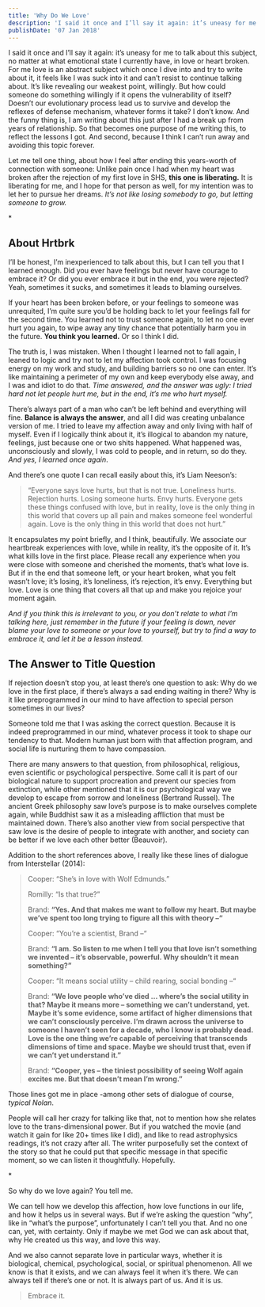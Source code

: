 ```yaml
---
title: 'Why Do We Love'
description: 'I said it once and I’ll say it again: it’s uneasy for me to talk about this subject, no matter at what emotional state I currently have, in love or heart broken. For me love is an abstract subject which once I dive into and try to write about it, it feels like I was suck into it and can’t resist to continue talking about. It’s like revealing our weakest point, willingly. But how could someone do something willingly if it opens the vulnerability of itself? Doesn’t our evolutionary process lead us to survive and develop the reflexes of defense mechanism, whatever forms it take? I don’t know. And the funny thing is, I am writing about this just after I had a break up from years of relationship.'
publishDate: '07 Jan 2018'
---
```


I said it once and I’ll say it again: it’s uneasy for me to talk about this subject, no matter at what emotional state I currently have, in love or heart broken. For me love is an abstract subject which once I dive into and try to write about it, it feels like I was suck into it and can’t resist to continue talking about. It’s like revealing our weakest point, willingly. But how could someone do something willingly if it opens the vulnerability of itself? Doesn’t our evolutionary process lead us to survive and develop the reflexes of defense mechanism, whatever forms it take? I don’t know. And the funny thing is, I am writing about this just after I had a break up from years of relationship. So that becomes one purpose of me writing this, to reflect the lessons I got. And second, because I think I can’t run away and avoiding this topic forever.

Let me tell one thing, about how I feel after ending this years-worth of connection with someone: Unlike pain once I had when my heart was broken after the rejection of my first love in SHS, **this one is liberating.** It is liberating for me, and I hope for that person as well, for my intention was to let her to pursue her dreams. _It’s not like losing somebody to go, but letting someone to grow._

\*

About Hrtbrk
------------

I’ll be honest, I’m inexperienced to talk about this, but I can tell you that I learned enough. Did you ever have feelings but never have courage to embrace it? Or did you ever embrace it but in the end, you were rejected? Yeah, sometimes it sucks, and sometimes it leads to blaming ourselves.

If your heart has been broken before, or your feelings to someone was unrequited, I’m quite sure you’d be holding back to let your feelings fall for the second time. You learned not to trust someone again, to let no one ever hurt you again, to wipe away any tiny chance that potentially harm you in the future. **You think you learned.** Or so I think I did.

The truth is, I was mistaken. When I thought I learned not to fall again, I leaned to logic and try not to let my affection took control. I was focusing energy on my work and study, and building barriers so no one can enter. It’s like maintaining a perimeter of my own and keep everybody else away, and I was and idiot to do that. _Time answered, and the answer was ugly: I tried hard not let people hurt me, but in the end, it’s me who hurt myself._

There’s always part of a man who can’t be left behind and everything will fine. **Balance is always the answer**, and all I did was creating unbalance version of me. I tried to leave my affection away and only living with half of myself. Even if I logically think about it, it’s illogical to abandon my nature, feelings, just because one or two shits happened. What happened was, unconsciously and slowly, I was cold to people, and in return, so do they. _And yes, I learned once again_.

And there’s one quote I can recall easily about this, it’s Liam Neeson’s:

> “Everyone says love hurts, but that is not true. Loneliness hurts. Rejection hurts. Losing someone hurts. Envy hurts. Everyone gets these things confused with love, but in reality, love is the only thing in this world that covers up all pain and makes someone feel wonderful again. Love is the only thing in this world that does not hurt.”

It encapsulates my point briefly, and I think, beautifully. We associate our heartbreak experiences with love, while in reality, it’s the opposite of it. It’s what kills love in the first place. Please recall any experience when you were close with someone and cherished the moments, that’s what love is. But if in the end that someone left, or your heart broken, what you felt wasn’t love; it’s losing, it’s loneliness, it’s rejection, it’s envy. Everything but love. Love is one thing that covers all that up and make you rejoice your moment again.

_And if you think this is irrelevant to you, or you don’t relate to what I’m talking here, just remember in the future if your feeling is down, never blame your love to someone or your love to yourself, but try to find a way to embrace it, and let it be a lesson instead._

The Answer to Title Question
----------------------------

If rejection doesn’t stop you, at least there’s one question to ask: Why do we love in the first place, if there’s always a sad ending waiting in there? Why is it like preprogrammed in our mind to have affection to special person sometimes in our lives?

Someone told me that I was asking the correct question. Because it is indeed preprogrammed in our mind, whatever process it took to shape our tendency to that. Modern human just born with that affection program, and social life is nurturing them to have compassion.

There are many answers to that question, from philosophical, religious, even scientific or psychological perspective. Some call it is part of our biological nature to support procreation and prevent our species from extinction, while other mentioned that it is our psychological way we develop to escape from sorrow and loneliness (Bertrand Russel). The ancient Greek philosophy saw love’s purpose is to make ourselves complete again, while Buddhist saw it as a misleading affliction that must be maintained down. There’s also another view from social perspective that saw love is the desire of people to integrate with another, and society can be better if we love each other better (Beauvoir).

Addition to the short references above, I really like these lines of dialogue from Interstellar (2014):

> Cooper: “She’s in love with Wolf Edmunds.”
> 
> Romilly: “Is that true?”
> 
> Brand: **“Yes. And that makes me want to follow my heart. But maybe we’ve spent too long trying to figure all this with theory –“**
> 
> Cooper: “You’re a scientist, Brand –“
> 
> Brand: **“I am. So listen to me when I tell you that love isn’t something we invented – it’s observable, powerful. Why shouldn’t it mean something?”**
> 
> Cooper: “It means social utility – child rearing, social bonding –“
> 
> Brand: **“We love people who’ve died … where’s the social utility in that? Maybe it means more – something we can’t understand, yet. Maybe it’s some evidence, some artifact of higher dimensions that we can’t consciously perceive. I’m drawn across the universe to someone I haven’t seen for a decade, who I know is probably dead. Love is the one thing we’re capable of perceiving that transcends dimensions of time and space. Maybe we should trust that, even if we can’t yet understand it.”**
> 
> Brand: **“Cooper, yes – the tiniest possibility of seeing Wolf again excites me. But that doesn’t mean I’m wrong.”**

Those lines got me in place -among other sets of dialogue of course, _typical Nolan_.

People will call her crazy for talking like that, not to mention how she relates love to the trans-dimensional power. But if you watched the movie (and watch it gain for like 20+ times like I did), and like to read astrophysics readings, it’s not crazy after all. The writer purposefully set the context of the story so that he could put that specific message in that specific moment, so we can listen it thoughtfully. Hopefully.

\*

So why do we love again? You tell me.

We can tell how we develop this affection, how love functions in our life, and how it helps us in several ways. But if we’re asking the question “why”, like in “what’s the purpose”, unfortunately I can’t tell you that. And no one can, yet, with certainty. Only if maybe we met God we can ask about that, why He created us this way, and love this way.

And we also cannot separate love in particular ways, whether it is biological, chemical, psychological, social, or spiritual phenomenon. All we know is that it exists, and we can always feel it when it’s there. We can always tell if there’s one or not. It is always part of us. And it is us.

> Embrace it.